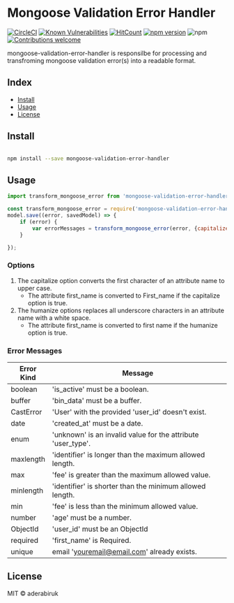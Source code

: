 # Mongoose Validation Error Handler

[![CircleCI](https://circleci.com/gh/aderabiruk/mongoose-validation-error-handler.svg?style=svg)](https://circleci.com/gh/aderabiruk/mongoose-validation-error-handler)
[![Known Vulnerabilities](https://snyk.io/test/github/aderabiruk/mongoose-validation-error-handler/badge.svg?targetFile=package.json)](https://snyk.io/test/github/aderabiruk/mongoose-validation-error-handler?targetFile=package.json)
[![HitCount](http://hits.dwyl.com/aderabiruk/mongoose-validation-error-handler.svg)](http://hits.dwyl.com/aderabiruk/mongoose-validation-error-handler)
[![npm version](https://badge.fury.io/js/mongoose-validation-error-handler.svg)](https://badge.fury.io/js/mongoose-validation-error-handler)
![npm](https://img.shields.io/npm/dw/mongoose-validation-error-handler)
[![Contributions welcome](https://img.shields.io/badge/contributions-welcome-brightgreen.svg?style=flat)](https://github.com/aderabiruk/mongoose-validation-error-handler/issues)

mongoose-validation-error-handler is responsilbe for processing and transfroming mongoose validation error(s) into a readable format.

## Index

* [Install](#install)
* [Usage](#usage)
* [License](#license)

## Install
```bash

npm install --save mongoose-validation-error-handler

```
## Usage
```js
import transform_mongoose_error from 'mongoose-validation-error-handler';

const transform_mongoose_error = require('mongoose-validation-error-handle');
model.save((error, savedModel) => {
	if (error) {
		var errorMessages = transform_mongoose_error(error, {capitalize: true, humanize: true});
	}

});
```
### Options
1. The capitalize option converts the first character of an attribute name to upper case.
    * The attribute first_name is converted to First_name if the capitalize option is true.
2. The humanize options replaces all underscore characters in an attribute name with a white space.
    * The attribute first_name is converted to first name if the humanize option is true.
    
### Error Messages
| Error Kind | Message |
|------------------------|---------------|
| boolean | 'is_active' must be a boolean. |
| buffer | 'bin_data' must be a buffer. |
| CastError | 'User' with the provided 'user_id' doesn't exist. |
| date | 'created_at' must be a date. |
| enum | 'unknown' is an invalid value for the attribute 'user_type'.|
| maxlength | 'identifier' is longer than the maximum allowed length. |
| max | 'fee' is greater than the maximum allowed value. |
| minlength | 'identifier' is shorter than the minimum allowed length. |
| min | 'fee' is less than the minimum allowed value. |
| number | 'age' must be a number. |
| ObjectId | 'user_id' must be an ObjectId |
| required | 'first_name' is Required. |
| unique | email 'youremail@email.com' already exists. |

## License
MIT ©  aderabiruk

